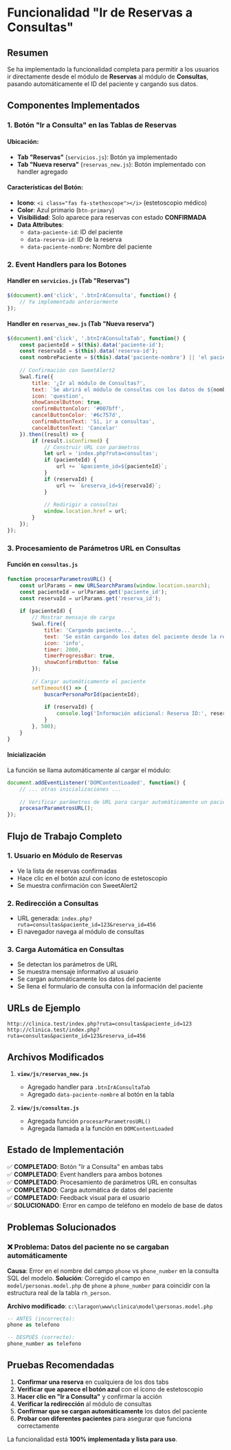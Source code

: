 # Funcionalidad "Ir de Reservas a Consultas"

## Resumen
Se ha implementado la funcionalidad completa para permitir a los usuarios ir directamente desde el módulo de **Reservas** al módulo de **Consultas**, pasando automáticamente el ID del paciente y cargando sus datos.

## Componentes Implementados

### 1. Botón "Ir a Consulta" en las Tablas de Reservas

#### Ubicación:
- **Tab "Reservas"** (`servicios.js`): Botón ya implementado
- **Tab "Nueva reserva"** (`reservas_new.js`): Botón implementado con handler agregado

#### Características del Botón:
- **Icono**: `<i class="fas fa-stethoscope"></i>` (estetoscopio médico)
- **Color**: Azul primario (`btn-primary`)
- **Visibilidad**: Solo aparece para reservas con estado **CONFIRMADA**
- **Data Attributes**:
  - `data-paciente-id`: ID del paciente
  - `data-reserva-id`: ID de la reserva
  - `data-paciente-nombre`: Nombre del paciente

### 2. Event Handlers para los Botones

#### Handler en `servicios.js` (Tab "Reservas")
```javascript
$(document).on('click', '.btnIrAConsulta', function() {
    // Ya implementado anteriormente
});
```

#### Handler en `reservas_new.js` (Tab "Nueva reserva")
```javascript
$(document).on('click', '.btnIrAConsultaTab', function() {
    const pacienteId = $(this).data('paciente-id');
    const reservaId = $(this).data('reserva-id');
    const nombrePaciente = $(this).data('paciente-nombre') || 'el paciente';
    
    // Confirmación con SweetAlert2
    Swal.fire({
        title: '¿Ir al módulo de Consultas?',
        text: `Se abrirá el módulo de consultas con los datos de ${nombrePaciente}`,
        icon: 'question',
        showCancelButton: true,
        confirmButtonColor: '#007bff',
        cancelButtonColor: '#6c757d',
        confirmButtonText: 'Sí, ir a consultas',
        cancelButtonText: 'Cancelar'
    }).then((result) => {
        if (result.isConfirmed) {
            // Construir URL con parámetros
            let url = 'index.php?ruta=consultas';
            if (pacienteId) {
                url += `&paciente_id=${pacienteId}`;
            }
            if (reservaId) {
                url += `&reserva_id=${reservaId}`;
            }
            
            // Redirigir a consultas
            window.location.href = url;
        }
    });
});
```

### 3. Procesamiento de Parámetros URL en Consultas

#### Función en `consultas.js`
```javascript
function procesarParametrosURL() {
    const urlParams = new URLSearchParams(window.location.search);
    const pacienteId = urlParams.get('paciente_id');
    const reservaId = urlParams.get('reserva_id');
    
    if (pacienteId) {
        // Mostrar mensaje de carga
        Swal.fire({
            title: 'Cargando paciente...',
            text: 'Se están cargando los datos del paciente desde la reserva',
            icon: 'info',
            timer: 2000,
            timerProgressBar: true,
            showConfirmButton: false
        });
        
        // Cargar automáticamente el paciente
        setTimeout(() => {
            buscarPersonaPorId(pacienteId);
            
            if (reservaId) {
                console.log('Información adicional: Reserva ID:', reservaId);
            }
        }, 500);
    }
}
```

#### Inicialización
La función se llama automáticamente al cargar el módulo:
```javascript
document.addEventListener('DOMContentLoaded', function() {
    // ... otras inicializaciones ...
    
    // Verificar parámetros de URL para cargar automáticamente un paciente
    procesarParametrosURL();
});
```

## Flujo de Trabajo Completo

### 1. Usuario en Módulo de Reservas
- Ve la lista de reservas confirmadas
- Hace clic en el botón azul con ícono de estetoscopio
- Se muestra confirmación con SweetAlert2

### 2. Redirección a Consultas
- URL generada: `index.php?ruta=consultas&paciente_id=123&reserva_id=456`
- El navegador navega al módulo de consultas

### 3. Carga Automática en Consultas
- Se detectan los parámetros de URL
- Se muestra mensaje informativo al usuario
- Se cargan automáticamente los datos del paciente
- Se llena el formulario de consulta con la información del paciente

## URLs de Ejemplo

```
http://clinica.test/index.php?ruta=consultas&paciente_id=123
http://clinica.test/index.php?ruta=consultas&paciente_id=123&reserva_id=456
```

## Archivos Modificados

1. **`view/js/reservas_new.js`**
   - Agregado handler para `.btnIrAConsultaTab`
   - Agregado `data-paciente-nombre` al botón en la tabla

2. **`view/js/consultas.js`**  
   - Agregada función `procesarParametrosURL()`
   - Agregada llamada a la función en `DOMContentLoaded`

## Estado de Implementación

✅ **COMPLETADO**: Botón "Ir a Consulta" en ambas tabs  
✅ **COMPLETADO**: Event handlers para ambos botones  
✅ **COMPLETADO**: Procesamiento de parámetros URL en consultas  
✅ **COMPLETADO**: Carga automática de datos del paciente  
✅ **COMPLETADO**: Feedback visual para el usuario  
✅ **SOLUCIONADO**: Error en campo de teléfono en modelo de base de datos

## Problemas Solucionados

### ❌ **Problema**: Datos del paciente no se cargaban automáticamente
**Causa**: Error en el nombre del campo `phone` vs `phone_number` en la consulta SQL del modelo.
**Solución**: Corregido el campo en `model/personas.model.php` de `phone` a `phone_number` para coincidir con la estructura real de la tabla `rh_person`.

**Archivo modificado**: `c:\laragon\www\clinica\model\personas.model.php`
```sql
-- ANTES (incorrecto):
phone as telefono

-- DESPUÉS (correcto):  
phone_number as telefono
```

## Pruebas Recomendadas

1. **Confirmar una reserva** en cualquiera de los dos tabs
2. **Verificar que aparece el botón azul** con el ícono de estetoscopio
3. **Hacer clic en "Ir a Consulta"** y confirmar la acción
4. **Verificar la redirección** al módulo de consultas
5. **Confirmar que se cargan automáticamente** los datos del paciente
6. **Probar con diferentes pacientes** para asegurar que funciona correctamente

La funcionalidad está **100% implementada y lista para uso**.
